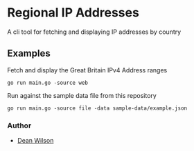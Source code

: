 # Regional IP Addresses

A cli tool for fetching and displaying IP addresses by country

## Examples

Fetch and display the Great Britain IPv4 Address ranges

    go run main.go -source web

Run against the sample data file from this repository

    go run main.go -source file -data sample-data/example.json

### Author

 * [Dean Wilson](https://www.unixdaemon.net)
